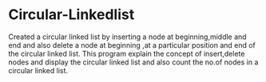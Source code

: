 # Circular-Linkedlist
Created a circular linked list by inserting a node at beginning,middle and end and also delete a node at beginning ,at a particular position and end of the circular linked list.
This program explain the concept of insert,delete nodes and display the circular linked list and also count the no.of nodes in a circular linked list.
